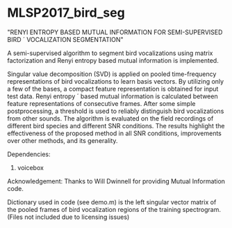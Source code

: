 # MLSP2017_bird_seg
"RENYI ENTROPY BASED MUTUAL INFORMATION FOR SEMI-SUPERVISED BIRD ´
VOCALIZATION SEGMENTATION"

A semi-supervised algorithm to segment bird vocalizations using matrix factorization and
Renyi entropy based mutual information is implemented. 

Singular value decomposition (SVD) is applied on pooled time-frequency
representations of bird vocalizations to learn basis vectors.
By utilizing only a few of the bases, a compact feature representation
is obtained for input test data. Renyi entropy ´
based mutual information is calculated between feature representations
of consecutive frames. After some simple postprocessing,
a threshold is used to reliably distinguish bird
vocalizations from other sounds. The algorithm is evaluated
on the field recordings of different bird species and different
SNR conditions. The results highlight the effectiveness of the
proposed method in all SNR conditions, improvements over
other methods, and its generality.


Dependencies: 
1) voicebox

Acknowledgement: Thanks to Will Dwinnell for providing Mutual Information code.


Dictionary used in code (see demo.m) is the left singular vector matrix of the pooled frames of bird vocalization regions of the training spectrogram. (Files not included due to licensing issues) 
